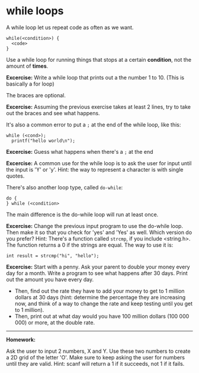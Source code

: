 # while loops #

A while loop let us repeat code as often as we want.

```
while(<condition>) {
  <code>
}
```

Use a while loop for running things that stops at a certain **condition**, not the amount of **times**.

**Excercise:** Write a while loop that prints out a the number 1 to 10. (This is basically a for loop)

The braces are optional.

**Excercise:** Assuming the previous exercise takes at least 2 lines, try to take out the braces and see what happens.

It's also a common error to put a `;` at the end of the while loop, like this:

```
while (<cond>);
  printf("hello world\n");
```

**Excercise:** Guess what happens when there's a `;` at the end

**Excercise:** A common use for the while loop is to ask the user for input until the input is 'Y' or 'y'. Hint: the way to represent a character is with single quotes.

There's also another loop type, called `do-while`:

```
do {
} while (<condition>
```

The main difference is the do-while loop will run at least once.

**Excercise:** Change the previous input program to use the do-while loop. Then make it so that you check for 'yes' and 'Yes' as well. Which version do you prefer? Hint: There's a function called `strcmp`, if you include <string.h>. The function returns a 0 if the strings are equal. The way to use it is:

```
int result = strcmp("hi", "hello");
```

**Excercise:** Start with a penny. Ask your parent to double your money every day for a month. Write a program to see what happens after 30 days. Print out the amount you have every day. 
  * Then, find out the rate they have to add your money to get to 1 million dollars at 30 days (hint: determine the percentage they are increasing now, and think of a way to change the rate and keep testing until you get to 1 million).
  * Then, print out at what day would you have 100 million dollars (100 000 000) or more, at the double rate.
---

**Homework:** 

Ask the user to input 2 numbers, X and Y. Use these two numbers to create a 2D grid of the letter 'O'. Make sure to keep asking the user for numbers until they are valid. Hint: scanf will return a 1 if it succeeds, not 1 if it fails.
